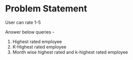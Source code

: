 # Problem Statement

User can rate 1-5

Answer below queries -
1. Highest rated employee
2. K-Highest rated employee
3. Month wise highest rated and k-highest rated employee